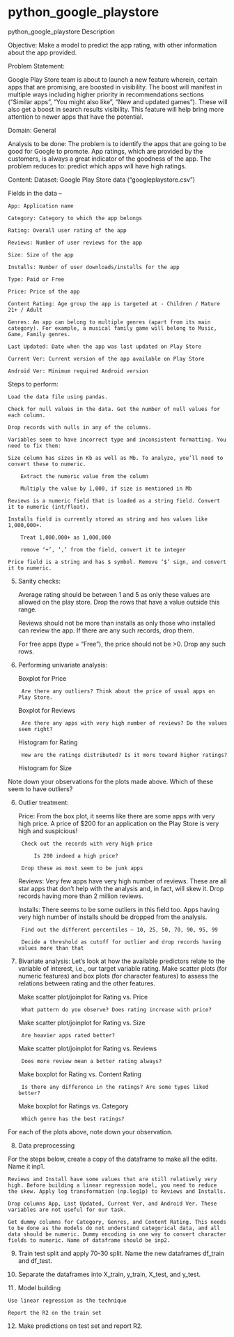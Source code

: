 # python_google_playstore
python_google_playstore
Description

Objective: Make a model to predict the app rating, with other information about the app provided.

Problem Statement:

Google Play Store team is about to launch a new feature wherein, certain apps that are promising, are boosted in visibility. The boost will manifest in multiple ways including higher priority in recommendations sections (“Similar apps”, “You might also like”, “New and updated games”). These will also get a boost in search results visibility.  This feature will help bring more attention to newer apps that have the potential.

Domain: General

Analysis to be done: The problem is to identify the apps that are going to be good for Google to promote. App ratings, which are provided by the customers, is always a great indicator of the goodness of the app. The problem reduces to: predict which apps will have high ratings.

Content: Dataset: Google Play Store data (“googleplaystore.csv”)

Fields in the data –

    App: Application name

    Category: Category to which the app belongs 

    Rating: Overall user rating of the app

    Reviews: Number of user reviews for the app

    Size: Size of the app

    Installs: Number of user downloads/installs for the app

    Type: Paid or Free

    Price: Price of the app

    Content Rating: Age group the app is targeted at - Children / Mature 21+ / Adult

    Genres: An app can belong to multiple genres (apart from its main category). For example, a musical family game will belong to Music, Game, Family genres.

    Last Updated: Date when the app was last updated on Play Store

    Current Ver: Current version of the app available on Play Store

    Android Ver: Minimum required Android version

 

Steps to perform:

    Load the data file using pandas. 

    Check for null values in the data. Get the number of null values for each column.

    Drop records with nulls in any of the columns. 

    Variables seem to have incorrect type and inconsistent formatting. You need to fix them: 

    Size column has sizes in Kb as well as Mb. To analyze, you’ll need to convert these to numeric.

        Extract the numeric value from the column

        Multiply the value by 1,000, if size is mentioned in Mb

    Reviews is a numeric field that is loaded as a string field. Convert it to numeric (int/float).

    Installs field is currently stored as string and has values like 1,000,000+. 

        Treat 1,000,000+ as 1,000,000

        remove ‘+’, ‘,’ from the field, convert it to integer

    Price field is a string and has $ symbol. Remove ‘$’ sign, and convert it to numeric.

5. Sanity checks:

    Average rating should be between 1 and 5 as only these values are allowed on the play store. Drop the rows that have a value outside this range.

    Reviews should not be more than installs as only those who installed can review the app. If there are any such records, drop them.

    For free apps (type = “Free”), the price should not be >0. Drop any such rows.

5. Performing univariate analysis: 

    Boxplot for Price

        Are there any outliers? Think about the price of usual apps on Play Store.

    Boxplot for Reviews

        Are there any apps with very high number of reviews? Do the values seem right?

    Histogram for Rating

        How are the ratings distributed? Is it more toward higher ratings?

    Histogram for Size

Note down your observations for the plots made above. Which of these seem to have outliers?

 

6. Outlier treatment: 

    Price: From the box plot, it seems like there are some apps with very high price. A price of $200 for an application on the Play Store is very high and suspicious!

        Check out the records with very high price

            Is 200 indeed a high price?

        Drop these as most seem to be junk apps

    Reviews: Very few apps have very high number of reviews. These are all star apps that don’t help with the analysis and, in fact, will skew it. Drop records having more than 2 million reviews.

    Installs:  There seems to be some outliers in this field too. Apps having very high number of installs should be dropped from the analysis.

        Find out the different percentiles – 10, 25, 50, 70, 90, 95, 99

        Decide a threshold as cutoff for outlier and drop records having values more than that

7. Bivariate analysis: Let’s look at how the available predictors relate to the variable of interest, i.e., our target variable rating. Make scatter plots (for numeric features) and box plots (for character features) to assess the relations between rating and the other features.

    Make scatter plot/joinplot for Rating vs. Price

        What pattern do you observe? Does rating increase with price?

    Make scatter plot/joinplot for Rating vs. Size

        Are heavier apps rated better?

    Make scatter plot/joinplot for Rating vs. Reviews

        Does more review mean a better rating always?

    Make boxplot for Rating vs. Content Rating

        Is there any difference in the ratings? Are some types liked better?

    Make boxplot for Ratings vs. Category

        Which genre has the best ratings?

For each of the plots above, note down your observation.

8. Data preprocessing

For the steps below, create a copy of the dataframe to make all the edits. Name it inp1.

    Reviews and Install have some values that are still relatively very high. Before building a linear regression model, you need to reduce the skew. Apply log transformation (np.log1p) to Reviews and Installs.

    Drop columns App, Last Updated, Current Ver, and Android Ver. These variables are not useful for our task.

    Get dummy columns for Category, Genres, and Content Rating. This needs to be done as the models do not understand categorical data, and all data should be numeric. Dummy encoding is one way to convert character fields to numeric. Name of dataframe should be inp2.

9. Train test split  and apply 70-30 split. Name the new dataframes df_train and df_test.

10. Separate the dataframes into X_train, y_train, X_test, and y_test.

11 . Model building

    Use linear regression as the technique

    Report the R2 on the train set

12. Make predictions on test set and report R2.
